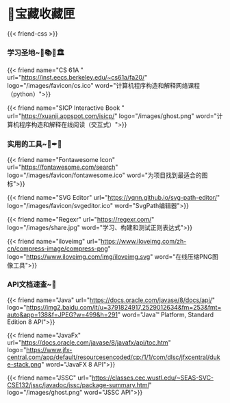 # 🧰宝藏收藏匣

{{< friend-css >}}

### 学习圣地~📝📚📖🏛
{{< friend
name="CS 61A "
url="https://inst.eecs.berkeley.edu/~cs61a/fa20/"
logo="/images/favicon/cs.ico"
word="计算机程序构造和解释网络课程（python）">}}

{{< friend
name="SICP Interactive Book "
url="https://xuanji.appspot.com/isicp/"
logo="/images/ghost.png"
word="计算机程序构造和解释在线阅读（交互式）">}}

### 实用的工具~🔨✒📐

{{< friend
name="Fontawesome Icon"
url="https://fontawesome.com/search"
logo="/images/favicon/fontawesome.ico"
word="为项目找到最适合的图标">}}

{{< friend
name="SVG Editor"
url="https://yqnn.github.io/svg-path-editor/"
logo="/images/favicon/svgeditor.ico"
word="SvgPath编辑器">}}

{{< friend
name="Regexr"
url="https://regexr.com/"
logo="/images/share.jpg"
word="学习、构建和测试正则表达式">}}

{{< friend
name="iloveimg"
url="https://www.iloveimg.com/zh-cn/compress-image/compress-png"
logo="https://www.iloveimg.com/img/iloveimg.svg"
word="在线压缩PNG图像工具">}}


### API文档速查~🔎
{{< friend
name="Java"
url="https://docs.oracle.com/javase/8/docs/api/"
logo="https://img2.baidu.com/it/u=3791824917,2529012634&fm=253&fmt=auto&app=138&f=JPEG?w=499&h=291"
word="Java™ Platform, Standard Edition 8 API">}}

{{< friend
name="JavaFx"
url="https://docs.oracle.com/javase/8/javafx/api/toc.htm"
logo="https://www.jfx-central.com/app/default/resourcesencoded/cp:/1/1/com/dlsc/jfxcentral/duke-stack.png"
word="JavaFX 8 API">}}

{{< friend
name="JSSC"
url="https://classes.cec.wustl.edu/~SEAS-SVC-CSE132/jssc/javadoc/jssc/package-summary.html"
logo="/images/ghost.png"
word="JSSC API">}}


